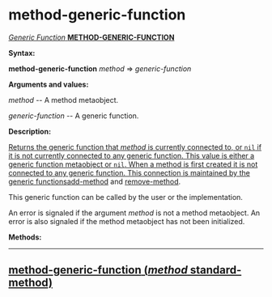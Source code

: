 method-generic-function
=======================

[*Generic Function* **METHOD-GENERIC-FUNCTION**]()

**Syntax:**

**method-generic-function** *method* => *generic-function*

**Arguments and values:**

*method* -- A method metaobject.

*generic-function* -- A generic function.

**Description:**

[Returns the generic function that *method* is currently connected to, or `nil` if it is not currently connected to any generic function. This value is either a generic function metaobject or `nil`. When a method is first created it is not connected to any generic function. This connection is maintained by the generic functions]()[add-method](add-method.md) and [remove-method](remove-method.md).

This generic function can be called by the user or the implementation.

An error is signaled if the argument *method* is not a method metaobject. An error is also signaled if the method metaobject has not been initialized.

**Methods:**

  ------------------------------------------------------------------------------------------------------
  [**method-generic-function** (*method* standard-method)](method-generic-function-standard-method.md)
  ------------------------------------------------------------------------------------------------------


